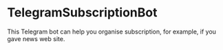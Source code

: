 # TelegramSubscriptionBot
This Telegram bot can help you organise subscription, for example, if you gave news web site.
